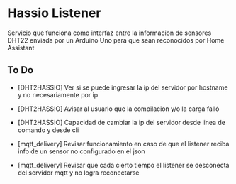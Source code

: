 # Hassio Listener

Servicio que funciona como interfaz entre la informacion de sensores DHT22 enviada por un Arduino Uno para que sean reconocidos por Home Assistant

## To Do

* [DHT2HASSIO] Ver si se puede ingresar la ip del servidor por hostname y no necesariamente por ip
* [DHT2HASSIO] Avisar al usuario que la compilacion y/o la carga falló
* [DHT2HASSIO] Capacidad de cambiar la ip del servidor desde linea de comando y desde cli

* [mqtt_delivery] Revisar funcionamiento en caso de que el listener reciba info de un sensor no configurado en el json
* [mqtt_delivery] Revisar que cada cierto tiempo el listener se desconecta del servidor mqtt y no logra reconectarse
